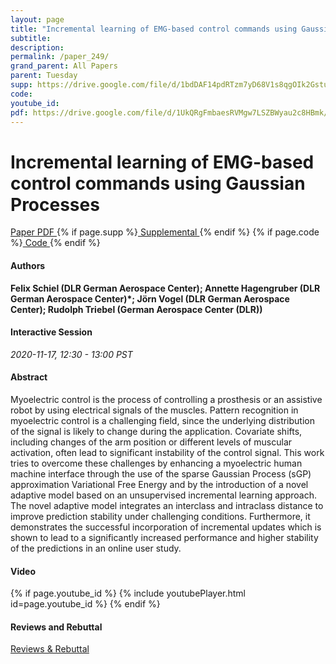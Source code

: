 ```yaml
---
layout: page
title: "Incremental learning of EMG-based control commands using Gaussian Processes"
subtitle: 
description:
permalink: /paper_249/
grand_parent: All Papers
parent: Tuesday
supp: https://drive.google.com/file/d/1bdDAF14pdRTzm7yD68V1s8qgOIk2Gstu/view
code: 
youtube_id: 
pdf: https://drive.google.com/file/d/1UkQRgFmbaesRVMgw7LSZBWyau2c8HBmk/view
---
```


# Incremental learning of EMG-based control commands using Gaussian Processes

<a href="https://drive.google.com/file/d/1UkQRgFmbaesRVMgw7LSZBWyau2c8HBmk/view" target="_blank" rel="noopener noreferrer" class="btn btn-blue"><i class="fa fa-file-text-o" aria-hidden="true"></i> Paper PDF </a> {% if page.supp %}<a href="https://drive.google.com/file/d/1bdDAF14pdRTzm7yD68V1s8qgOIk2Gstu/view" target="_blank" rel="noopener noreferrer" class="btn btn-green"><i class="fa fa-file-text-o" aria-hidden="true"></i> Supplemental </a>{% endif %} {% if page.code %}<a href="" target="_blank" rel="noopener noreferrer" class="btn"><i class="fa fa-github" aria-hidden="true"></i> Code </a>{% endif %} 

#### Authors
**Felix Schiel (DLR German Aerospace Center); Annette Hagengruber (DLR German Aerospace Center)*; Jörn Vogel (DLR German Aerospace Center); Rudolph Triebel (German Aerospace Center (DLR))**

#### Interactive Session
*2020-11-17, 12:30 - 13:00 PST* 

#### Abstract
Myoelectric control is the process of controlling a prosthesis or an assistive robot by using electrical signals of the muscles. Pattern recognition in myoelectric control is a challenging field, since the underlying distribution of the signal is likely to change during the application. Covariate shifts, including changes of the arm position or different levels of muscular activation, often lead to significant instability of the control signal. This work tries to overcome these challenges by enhancing a myoelectric human machine interface through the use of the sparse Gaussian Process (sGP) approximation Variational Free Energy and by the introduction of a novel adaptive model based on an unsupervised incremental learning approach. The novel adaptive model integrates an interclass and intraclass distance to improve prediction stability under challenging conditions. Furthermore, it demonstrates the successful incorporation of incremental updates which is shown to lead to a significantly increased performance and higher  stability of the predictions in an online user study.


#### Video
{% if page.youtube_id %}
{% include youtubePlayer.html id=page.youtube_id %}
{% endif %}

#### Reviews and Rebuttal
<a href="https://drive.google.com/file/d/1847SX74LpZ6PxEMI25hmxrI0LQn7dF0d/view" target="_blank" rel="noopener noreferrer" class="btn btn-purple"><i class="fa fa-pencil-square-o" aria-hidden="true"></i> Reviews & Rebuttal </a>

